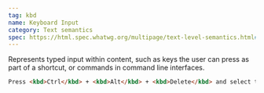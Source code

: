```yaml
---
tag: kbd
name: Keyboard Input
category: Text semantics
spec: https://html.spec.whatwg.org/multipage/text-level-semantics.html#the-kbd-element
---
```


Represents typed input within content, such as keys the user can press as part of a shortcut, or commands in command line interfaces.

<!-- prettier-ignore-start -->
```html
Press <kbd>Ctrl</kbd> + <kbd>Alt</kbd> + <kbd>Delete</kbd> and select the reboot option, or open the command line and type <kbd>shutdown /r<kbd>.
```
<!-- prettier-ignore-end -->
